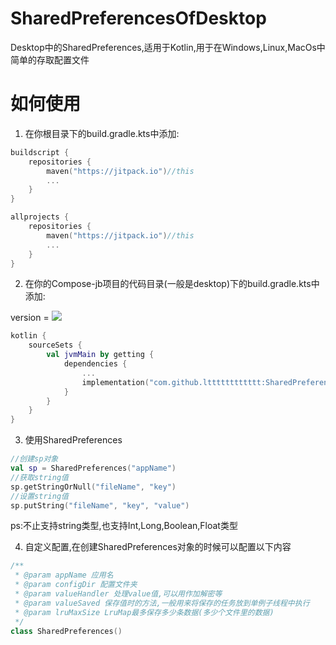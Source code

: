 # SharedPreferencesOfDesktop

Desktop中的SharedPreferences,适用于Kotlin,用于在Windows,Linux,MacOs中简单的存取配置文件

# 如何使用

1. 在你根目录下的build.gradle.kts中添加:

```kotlin
buildscript {
    repositories {
        maven("https://jitpack.io")//this
        ...
    }
}

allprojects {
    repositories {
        maven("https://jitpack.io")//this
        ...
    }
}
```

2. 在你的Compose-jb项目的代码目录(一般是desktop)下的build.gradle.kts中添加:

version
= [![](https://jitpack.io/v/ltttttttttttt/SharedPreferencesOfDesktop.svg)](https://jitpack.io/#ltttttttttttt/SharedPreferencesOfDesktop)

```kotlin
kotlin {
    sourceSets {
        val jvmMain by getting {
            dependencies {
                ...
                implementation("com.github.ltttttttttttt:SharedPreferencesOfDesktop:$version")//this
            }
        }
    }
}
```

3. 使用SharedPreferences

```kotlin
//创建sp对象
val sp = SharedPreferences("appName")
//获取string值
sp.getStringOrNull("fileName", "key")
//设置string值
sp.putString("fileName", "key", "value")
```

ps:不止支持string类型,也支持Int,Long,Boolean,Float类型

4. 自定义配置,在创建SharedPreferences对象的时候可以配置以下内容

```kotlin
/**
 * @param appName 应用名
 * @param configDir 配置文件夹
 * @param valueHandler 处理value值,可以用作加解密等
 * @param valueSaved 保存值时的方法,一般用来将保存的任务放到单例子线程中执行
 * @param lruMaxSize LruMap最多保存多少条数据(多少个文件里的数据)
 */
class SharedPreferences()
```